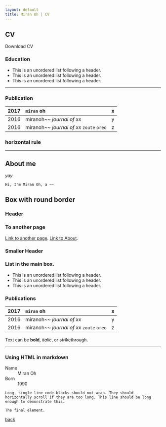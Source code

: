 ```yaml
---
layout: default
title: Miran Oh | CV
---
```

<body class="cv"></body>

## CV

Download CV

### Education

*   This is an unordered list following a header.
*   This is an unordered list following a header.
*   This is an unordered list following a header.

* * *

### Publication

|2017          | 	`miran` oh       | x |
|:-------------|:------------------|:------|
| 2016           | miranoh~~ _journal of xx_      | y  |
| 2016           | miranoh~~ _journal of xx_ `zoute` `oreo` | z  |

### horizontal rule

* * *


## About me

_yay_

```
Hi, I'm Miran Oh, a ~~
```

## Box with round border


### [](#h3)Header

### [](#h3)To another page

[Link to another page](another-page).
[Link to About](about).

### [](#h4)Smaller Header

### [](#h4)List in the main box.

*   This is an unordered list following a header.
*   This is an unordered list following a header.
*   This is an unordered list following a header.

### [](#h4)Publications

|2017          | 	`miran` oh       | x |
|:-------------|:------------------|:------|
| 2016           | miranoh~~ _journal of xx_      | y  |
| 2016           | miranoh~~ _journal of xx_ `zoute` `oreo` | z  |

Text can be **bold**, _italic_, or ~~strikethrough~~.

* * *

### [](#h4)Using HTML in markdown

<dl>
<dt>Name</dt>
<dd>Miran Oh</dd>
<dt>Born</dt>
<dd>1990</dd>
</dl>

```
Long, single-line code blocks should not wrap. They should horizontally scroll if they are too long. This line should be long enough to demonstrate this.
```

```
The final element.
```

[back](./)